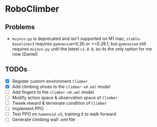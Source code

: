 # RoboClimber

## Problems
- `mujoco-py` is deprecated and isn't supported on M1 mac; `stable-baselines3` requires `gymnasium`<0.30 or >=0.28.1, but `gymnasium` still requires `mujoco-py` until the latest `v1.0.0`, so its the only option for me now (Daniel)

## TODOs
- [x] Register custom environment `Climber`
- [x] Add climbing shoes to the `climber-v0.xml` model
- [ ] Add fingers to the `climber-v0.xml` model
- [ ] Modify action space & observation space of `Climber`
- [ ] Tweek reward & terminate condition of `Climber`
- [ ] Implement PPO
- [ ] Test PPO on `humanoid-v5`, training it to walk forward
- [ ] Generate climbing wall .xml file